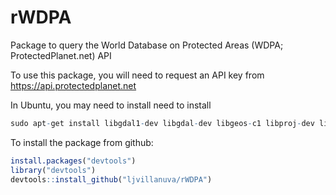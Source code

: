# rWDPA
Package to query the World Database on Protected Areas (WDPA; ProtectedPlanet.net) API

To use this package, you will need to request an API key from https://api.protectedplanet.net

In Ubuntu, you may need to install  need to install 

```r
sudo apt-get install libgdal1-dev libgdal-dev libgeos-c1 libproj-dev libv8-dev
```

To install the package from github:

```r
install.packages("devtools")
library("devtools")
devtools::install_github("ljvillanuva/rWDPA")
```
